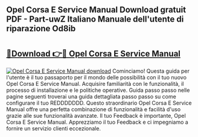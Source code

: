 ## Opel Corsa E Service Manual Download gratuit PDF - Part-uwZ Italiano Manuale dell'utente di riparazione Od8ib

# <h2><a href="http://dfdlgwq.blite.top/?on=Opel+Corsa+E+Service+Manual">🔗Download 👉🔴 Opel Corsa E Service Manual</a></h2>

[![Opel Corsa E Service Manual download](https://i.imgur.com/lujVjoI.png)](http://dfdlgwq.blite.top/?on=Opel+Corsa+E+Service+Manual)
Cominciamo! Questa guida per l'utente è il tuo passaporto per il mondo delle possibilità con il tuo nuovo Opel Corsa E Service Manual. Acquisire familiarità con le funzionalità, il processo di installazione e le politiche operative. Guida passo passo nelle pagine seguenti troverai una guida dettagliata passo passo su come configurare il tuo REDDDDDDD. Questo straordinario Opel Corsa E Service Manual offre una perfetta combinazione di funzionalità e facilità d'uso grazie alle sue funzionalità avanzate. Il tuo Feedback è importante, Opel Corsa E Service Manual. Apprezziamo il tuo Feedback e ci impegniamo a fornire un servizio clienti eccezionale.
